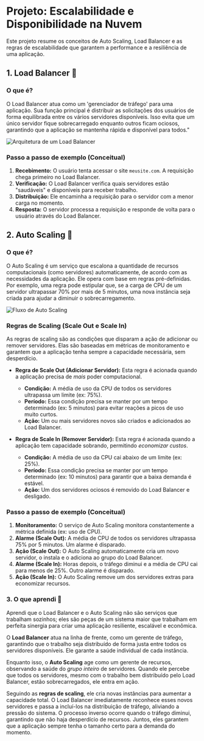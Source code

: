 # Projeto: Escalabilidade e Disponibilidade na Nuvem

Este projeto resume os conceitos de Auto Scaling, Load Balancer e as regras de escalabilidade que garantem a performance e a resiliência de uma aplicação.

## 1. Load Balancer 🚦

### O que é?
O Load Balancer atua como um 'gerenciador de tráfego' para uma aplicação. Sua função principal é distribuir as solicitações dos usuários de forma equilibrada entre os vários servidores disponíveis. Isso evita que um único servidor fique sobrecarregado enquanto outros ficam ociosos, garantindo que a aplicação se mantenha rápida e disponível para todos."

![Arquitetura de um Load Balancer](https://miro.medium.com/v2/resize:fit:1200/0*25wxhPyXLvQ-8rpr.jpg)

### Passo a passo de exemplo (Conceitual)
1.  **Recebimento:** O usuário tenta acessar o site `meusite.com`. A requisição chega primeiro no Load Balancer.
2.  **Verificação:** O Load Balancer verifica quais servidores estão "saudáveis" e disponíveis para receber trabalho.
3.  **Distribuição:** Ele encaminha a requisição para o servidor com a menor carga no momento.
4.  **Resposta:** O servidor processa a requisição e responde de volta para o usuário através do Load Balancer.

## 2. Auto Scaling 🤖

### O que é?
O Auto Scaling é um serviço que escalona a quantidade de recursos computacionais (como servidores) automaticamente, de acordo com as necessidades da aplicação. Ele opera com base em regras pré-definidas. Por exemplo, uma regra pode estipular que, se a carga de CPU de um servidor ultrapassar 70% por mais de 5 minutos, uma nova instância seja criada para ajudar a diminuir o sobrecarregamento.

![Fluxo de Auto Scaling](https://docs.aws.amazon.com/images/autoscaling/ec2/userguide/images/asg-basic-arch.png)


### Regras de Scaling (Scale Out e Scale In)

As regras de scaling são as condições que disparam a ação de adicionar ou remover servidores. Elas são baseadas em métricas de monitoramento e garantem que a aplicação tenha sempre a capacidade necessária, sem desperdício.

* **Regra de Scale Out (Adicionar Servidor):** Esta regra é acionada quando a aplicação precisa de *mais* poder computacional.
    * **Condição:** A média de uso da CPU de todos os servidores ultrapassa um limite (ex: 75%).
    * **Período:** Essa condição precisa se manter por um tempo determinado (ex: 5 minutos) para evitar reações a picos de uso muito curtos.
    * **Ação:** Um ou mais servidores novos são criados e adicionados ao Load Balancer.

* **Regra de Scale In (Remover Servidor):** Esta regra é acionada quando a aplicação tem capacidade sobrando, permitindo *economizar custos*.
    * **Condição:** A média de uso da CPU cai abaixo de um limite (ex: 25%).
    * **Período:** Essa condição precisa se manter por um tempo determinado (ex: 10 minutos) para garantir que a baixa demanda é estável.
    * **Ação:** Um dos servidores ociosos é removido do Load Balancer e desligado.

### Passo a passo de exemplo (Conceitual)
1.  **Monitoramento:** O serviço de Auto Scaling monitora constantemente a métrica definida (ex: uso de CPU).
2.  **Alarme (Scale Out):** A média de CPU de todos os servidores ultrapassa 75% por 5 minutos. Um alarme é disparado.
3.  **Ação (Scale Out):** O Auto Scaling automaticamente cria um novo servidor, o instala e o adiciona ao grupo do Load Balancer.
4.  **Alarme (Scale In):** Horas depois, o tráfego diminui e a média de CPU cai para menos de 25%. Outro alarme é disparado.
5.  **Ação (Scale In):** O Auto Scaling remove um dos servidores extras para economizar recursos.

### 3. O que aprendi 🧠

Aprendi que o Load Balancer e o Auto Scaling não são serviços que trabalham sozinhos; eles são peças de um sistema maior que trabalham em perfeita sinergia para criar uma aplicação resiliente, escalável e econômica.

O **Load Balancer** atua na linha de frente, como um gerente de tráfego, garantindo que o trabalho seja distribuído de forma justa entre todos os servidores disponíveis. Ele garante a saúde individual de cada instância.

Enquanto isso, o **Auto Scaling** age como um gerente de recursos, observando a saúde do *grupo inteiro* de servidores. Quando ele percebe que todos os servidores, mesmo com o trabalho bem distribuído pelo Load Balancer, estão sobrecarregados, ele entra em ação.

Seguindo as **regras de scaling**, ele cria novas instâncias para aumentar a capacidade total. O Load Balancer imediatamente reconhece esses novos servidores e passa a incluí-los na distribuição de tráfego, aliviando a pressão do sistema. O processo inverso ocorre quando o tráfego diminui, garantindo que não haja desperdício de recursos. Juntos, eles garantem que a aplicação sempre tenha o tamanho certo para a demanda do momento.
